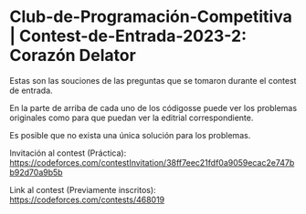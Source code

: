 # Club-de-Programación-Competitiva | Contest-de-Entrada-2023-2: Corazón Delator

Estas son las souciones de las preguntas que se tomaron durante el contest de entrada.

En la parte de arriba de cada uno de los códigosse puede ver los problemas originales como para que puedan ver la editrial correspondiente.

Es posible que no exista una única solución para los problemas.

Invitación al contest (Práctica): 
https://codeforces.com/contestInvitation/38ff7eec21fdf0a9059ecac2e747bb92d70a9b5b

Link al contest (Previamente inscritos):
https://codeforces.com/contests/468019
